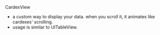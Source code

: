 CardexView
- a custom way to display your data. when you scroll it, it animates like cardexes' scrolling.
- usage is similar to UITableView.
